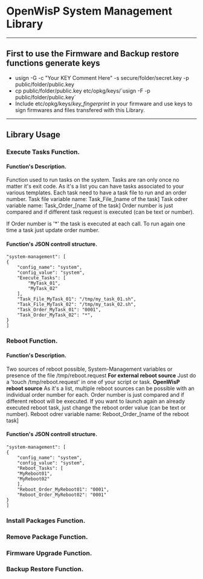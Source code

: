 # OpenWisP System Management Library

-----
## First to use the Firmware and Backup restore functions generate keys
* usign -G -c "Your KEY Comment Here" -s secure/folder/secret.key -p public/folder/public.key 
* cp public/folder/public.key etc/opkg/keys/\`usign -F -p public/folder/public.key\`
* Include etc/opkg/keys/*key_fingerprint* in your firmware and use keys to sign firmwares and files transfered with this Library.
-----

## Library Usage

### Execute Tasks Function.
#### Function's Description.
Function used to run tasks on the system.
Tasks are ran only once no matter it's exit code.
As it's a list you can have tasks associated to your various templates.
Each task need to have a task file to run and an order number.
     Task file variable name:        Task_File_[name of the task]
     Task odrer variable name:       Task_Order_[name of the task]
Order number is just compared and if different task request is executed (can be text or number).

If Order number is '*' the task is executed at each call.
To run again one time a task just update order number.
#### Function's JSON controll structure.
	"system-management": [ 
	{ 
		"config_name": "system", 
		"config_value": "system", 
		"Execute_Tasks": [ 
			"MyTask_01", 
			"MyTask_02" 
		], 
		"Task_File_MyTask_01": "/tmp/my_task_01.sh", 
		"Task_File_MyTask_02": "/tmp/my_task_02.sh", 
		"Task_Order_MyTask_01": "0001", 
		"Task_Order_MyTask_02": "*", 
	} 
	]

### Reboot Function.
#### Function's Description.
Two sources of reboot possible, System-Management variables or presence of the file /tmp/reboot.request
__For external reboot source__
Just do a 'touch /tmp/reboot.request' in one of your script or task.
__OpenWisP reboot source__
As it's a list, multiple reboot sources can be possible with an individual order number for each.
Order number is just compared and if different reboot will be executed.
If you want to launch again an already executed reboot task, just change the reboot order value (can be text or number).
Reboot odrer variable name:     Reboot_Order_[name of the reboot task]
#### Function's JSON controll structure.
	"system-management": [ 
	{ 
		"config_name": "system", 
		"config_value": "system", 
		"Reboot_Tasks": [ 
		"MyReboot01", 
		"MyReboot02" 
		], 
		"Reboot_Order_MyReboot01": "0001", 
		"Reboot_Order_MyReboot02": "0001" 
	} 
	] 


### Install Packages Function.

### Remove Package Function.

### Firmware Upgrade Function.

### Backup Restore Function.

